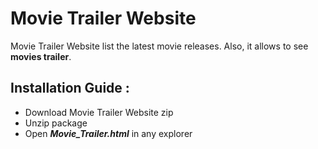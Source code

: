 # Movie Trailer Website
Movie Trailer Website list the latest movie releases. Also, it allows to see **movies trailer**.

## Installation Guide :
* Download Movie Trailer Website zip
* Unzip package
* Open _**Movie_Trailer.html**_ in any explorer

